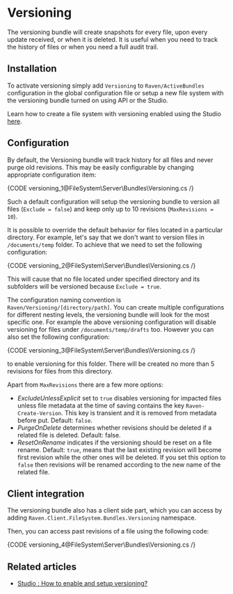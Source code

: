﻿# Versioning

The versioning bundle will create snapshots for every file, upon every update received, or when it is deleted. It is useful when you need to track the history of files or when you need a full audit trail.

## Installation

To activate versioning simply add `Versioning` to `Raven/ActiveBundles` configuration in the global configuration file or setup a new file system with the versioning bundle turned on using API or the Studio.

Learn how to create a file system with versioning enabled using the Studio [here](../../studio/how-to/how-to-setup-versioning).

## Configuration

By default, the Versioning bundle will track history for all files and never purge old revisions. This may be easily configurable by changing appropriate configuration item:

{CODE versioning_1@FileSystem\Server\Bundles\Versioning.cs /}

Such a default configuration will setup the versioning bundle to version all files (`Exclude = false`) and keep only up to 10 revisions (`MaxRevisions = 10`).

It is possible to override the default behavior for files located in a particular directory. For example, let's say that we don't want to version files in `/documents/temp` folder.
To achieve that we need to set the following configuration:

{CODE versioning_2@FileSystem\Server\Bundles\Versioning.cs /}

This will cause that no file located under specified directory and its subfolders will be versioned because `Exclude = true`.

The configuration naming convention is `Raven/Versioning/[directory/path]`. You can create multiple configurations for different nesting levels, the versioning bundle will look for the most specific one.
For example the above versioning configuration will disable versioning for files under `/documents/temp/drafts` too. However you can also set the following configuration:

{CODE versioning_3@FileSystem\Server\Bundles\Versioning.cs /}

to enable versioning for this folder. There will be created no more than 5 revisions for files from this directory.

Apart from `MaxRevisions` there are a few more options:

* *ExcludeUnlessExplicit* set to `true` disables versioning for impacted files unless file metadata at the time of saving contains the key `Raven-Create-Version`.  This key is transient and it is removed from metadata before put. Default: `false`.
* *PurgeOnDelete* determines whether revisions should be deleted if a related file is deleted. Default: false.
* *ResetOnRename* indicates if the versioning should be reset on a file rename. Default: `true`, means that the last existing revision will become first revision while
the other ones will be deleted. If you set this option to `false` then revisions will be renamed according to the new name of the related file.

## Client integration

The versioning bundle also has a client side part, which you can access by adding `Raven.Client.FileSystem.Bundles.Versioning` namespace.

Then, you can access past revisions of a file using the following code:

{CODE versioning_4@FileSystem\Server\Bundles\Versioning.cs /}

## Related articles

- [Studio : How to enable and setup versioning?](../../studio/how-to/how-to-setup-versioning)